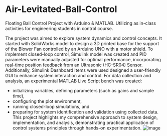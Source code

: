# Air-Levitated-Ball-Control
Floating Ball Control Project with Arduino & MATLAB. Utilizing as in-class activities for engineering students in control course.

The project was aimed to explore system dynamics and control concepts. It started with SolidWorks model to design a 3D printed base for the support of the Blower Fan controlled by an Arduino UNO with a motor shield. To implement closed-loop control, Simulink model was created and PID parameters were manually adjusted for optimal performance, incorporating real-time position feedback from an Ultrasonic (HC-SR04) Sensor.
Additionally, Simulink Dashboard Items were used designed a user-friendly GUI to enhance system interaction and control. For data collection and analysis, an experimental MATLAB Live Script bench was created:
- initializing variables, defining parameters (such as gains and sample time),
- configuring the plot environment,
- running closed-loop simulations, and
- preparing for system identification and validation using collected data.
This project highlights my comprehensive approach to system design, implementation, and analysis, demonstrating practical application of control systems principles through hands-on experimentation.
![image](https://github.com/auwahmad/Air-Levited-Ball-Control/assets/70074147/9a2688a8-1a11-4681-a1e9-353cf63623d6)



